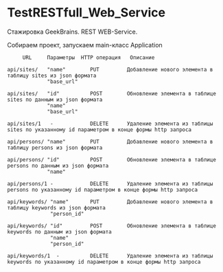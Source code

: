 # TestRESTfull_Web_Service
Стажировка GeekBrains. REST WEB-Service.

Собираем проект, запускаем main-класс Application

					
	     URL	 Параметры	HTTP операция	Описание
		 
	api/sites/	 "name"        PUT         Добавление нового элемента в таблицу sites из json формата	
                 "base_url"	
				
    api/sites/   "id"          POST        Обновление элемента в таблице sites по данным из json формата
                 "name"
                 "base_url"	
				
	api/sites/1   -	           DELETE	   Удаление элемента из таблицы sites по указанному id параметром в конце формы http запроса	
					
	api/persons/ "name"	       PUT	       Добавление нового элемента в таблицу persons из json формата	
	
	api/persons/ "id"          POST	       Обновление элемента в таблице persons по данным из json формата	
                 "name"        
				 
	api/persons/1 -	           DELETE	   Удаление элемента из таблицы persons по указанному id параметром в конце формы http запроса		
					
	api/keywords/ "name"       PUT	       Добавление нового элемента в таблицу keywords из json формата
                  "person_id"
				  
	api/keywords/ "id"         POST	       Обновление элемента в таблице keywords по данным из json формата	
                  "name"
                  "person_id"	
				  
	api/keywords/1	-	       DELETE	   Удаление элемента из таблицы keywords по указанному id параметром в конце формы http запроса	
					

